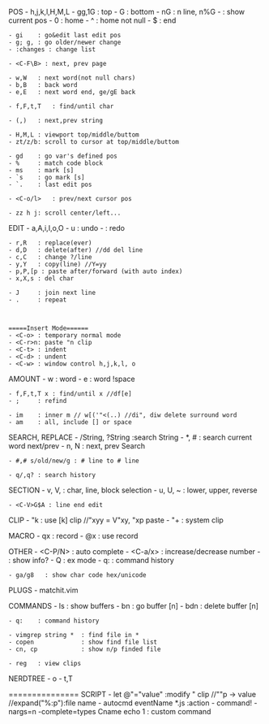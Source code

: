 POS
    - h,j,k,l,H,M,L
    - gg,1G : top
    - G     : bottom
    - nG    : n line, n%G
    - <C-G> : show current pos
    - 0     : home
    - ^     : home not null
    - $     : end
    
    - gi    : go&edit last edit pos
	- g; g,	: go older/newer change
	- :changes : change list
    
    - <C-F\B> : next, prev page
    
    - w,W   : next word(not null chars)
    - b,B   : back word
    - e,E   : next word end, ge/gE back

    - f,F,t,T   : find/until char
    
    - (,)   : next,prev string
    
    - H,M,L : viewport top/middle/buttom
    - zt/z/b: scroll to cursor at top/middle/buttom

    - gd    : go var's defined pos
    - %     : match code block
    - ms    : mark [s]
    - `s    : go mark [s]
    - `.    : last edit pos

    - <C-o/l>   : prev/next cursor pos
	
	- zz h j: scroll center/left... 

EDIT
    - a,A,i,I,o,O
    - u     : undo
    - <C-r> : redo
    
    - r,R   : replace(ever)
    - d,D   : delete(after) //dd del line
    - c,C   : change ?/line
    - y,Y   : copy(line) //Y=yy
    - p,P,[p : paste after/forward (with auto index)
    - x,X,s : del char
    
    - J     : join next line
    - .     : repeat

    
	
	=====Insert Mode======
    - <C-o> : temporary normal mode
	- <C-r>n: paste "n clip
	- <C-t>	: indent
	- <C-d>	: undent
    - <C-w> : window control h,j,k,l, o
	
AMOUNT
    - w     : word
    - e     : word !space
    
    - f,F,t,T x : find/until x //df[e]
    - ;     : refind
    
    - im    : inner m // w[('"<(..) //di", diw delete surround word
    - am    : all, include [] or space
    
SEARCH, REPLACE
    - /String, ?String :search String
    - *, #  : search current word next/prev
    - n, N  : next, prev Search
    
    - #,# s/old/new/g : # line to # line
    
    - q/,q? : search history

SECTION
    - v, V, <C-V> : char, line, block selection
    - u, U, ~ : lower, upper, reverse
    
    - <C-V>G$A : line end edit
    
CLIP
    - "k    : use [k] clip //"xyy = V"xy, "xp paste
    - "+    : system clip
    
MACRO
    - qx    : record
    - @x    : use record
    
OTHER
    - <C-P/N> : auto complete
	- <C-a/x> : increase/decrease number
    - <C-G>   : show info?
    - Q       : ex mode
    - q:      : command history
	
	- ga/g8   : show char code hex/unicode
    
PLUGS
    - matchit.vim 



COMMANDS
    - ls    : show buffers
    - bn    : go buffer [n]
    - bdn   : delete buffer [n]
    
    - q:    : command history
    
    - vimgrep string *  : find file in *
    - copen             : show find file list
    - cn, cp            : show n/p finded file

    - reg   : view clips

NERDTREE
    - o
    - t,T

    
    
    
    
    
    
===============
SCRIPT
    - let @"="value" :modify " clip //""p -> value //expand("%:p"):file name
    - autocmd eventName *.js :action
    - command! -nargs=n -complete=types Cname echo 1 : custom command
